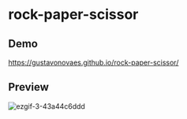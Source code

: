 # rock-paper-scissor

## Demo
https://gustavonovaes.github.io/rock-paper-scissor/

## Preview
![ezgif-3-43a44c6ddd](https://user-images.githubusercontent.com/2761430/220154147-9c137c06-d520-4872-b35b-3e95399f2d96.gif)
